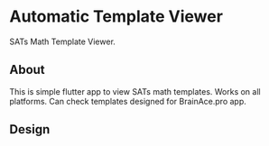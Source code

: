 # Automatic Template Viewer

SATs Math Template Viewer.

## About

This is simple flutter app to view SATs math templates. Works on all platforms. Can check templates designed for BrainAce.pro app.

## Design



